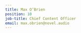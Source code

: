 ```yaml
---
title: Max O’Brien
position: 10
job-title: Chief Content Officer
email: max.obrien@novel.audio
---
```


